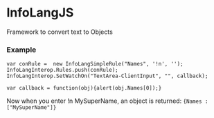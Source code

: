 # InfoLangJS #

Framework to convert text to Objects

### Example ###

`var conRule =  new InfoLangSimpleRule("Names", '!n', '');`
`InfoLangInterop.Rules.push(conRule);`
`InfoLangInterop.SetWatchOn("TextArea-ClientInput", "", callback);`

`var callback = function(obj){alert(obj.Names[0]);}`

Now when you enter !n MySuperName, an object is returned:
`{Names : ["MySuperName"]}`